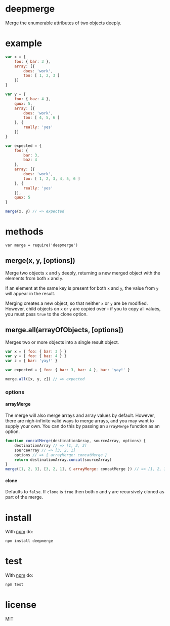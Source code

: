 deepmerge
=========

Merge the enumerable attributes of two objects deeply.

example
=======

<!--js
var merge = require('./')
-->

```js
var x = {
    foo: { bar: 3 },
    array: [{
        does: 'work',
        too: [ 1, 2, 3 ]
    }]
}

var y = {
    foo: { baz: 4 },
    quux: 5,
    array: [{
        does: 'work',
        too: [ 4, 5, 6 ]
    }, {
        really: 'yes'
    }]
}

var expected = {
    foo: {
        bar: 3,
        baz: 4
    },
    array: [{
        does: 'work',
        too: [ 1, 2, 3, 4, 5, 6 ]
    }, {
        really: 'yes'
    }],
    quux: 5
}

merge(x, y) // => expected
```

methods
=======

```
var merge = require('deepmerge')
```

merge(x, y, [options])
-----------

Merge two objects `x` and `y` deeply, returning a new merged object with the
elements from both `x` and `y`.

If an element at the same key is present for both `x` and `y`, the value from
`y` will appear in the result.

Merging creates a new object, so that neither `x` or `y` are be modified.  However, child objects on `x` or `y` are copied over - if you to copy all values, you must pass `true` to the clone option.

merge.all(arrayOfObjects, [options])
-----------

Merges two or more objects into a single result object.

```js
var x = { foo: { bar: 3 } }
var y = { foo: { baz: 4 } }
var z = { bar: 'yay!' }

var expected = { foo: { bar: 3, baz: 4 }, bar: 'yay!' }

merge.all([x, y, z]) // => expected
```

### options

#### arrayMerge

The merge will also merge arrays and array values by default.  However, there are nigh-infinite valid ways to merge arrays, and you may want to supply your own.  You can do this by passing an `arrayMerge` function as an option.

```js
function concatMerge(destinationArray, sourceArray, options) {
	destinationArray // => [1, 2, 3]
	sourceArray // => [3, 2, 1]
	options // => { arrayMerge: concatMerge }
	return destinationArray.concat(sourceArray)
}
merge([1, 2, 3], [3, 2, 1], { arrayMerge: concatMerge }) // => [1, 2, 3, 3, 2, 1]
```

#### clone

Defaults to `false`.  If `clone` is `true` then both `x` and `y` are recursively cloned as part of the merge.

install
=======

With [npm](http://npmjs.org) do:

```sh
npm install deepmerge
```

test
====

With [npm](http://npmjs.org) do:

```sh
npm test
```

license
=======

MIT
